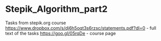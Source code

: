 # Stepik_Algorithm_part2
Tasks from stepik.org course
https://www.dropbox.com/s/dj6h5oqt3s6rzsc/statements.pdf?dl=0 - full text of the tasks
https://goo.gl/05rqDe - course page
